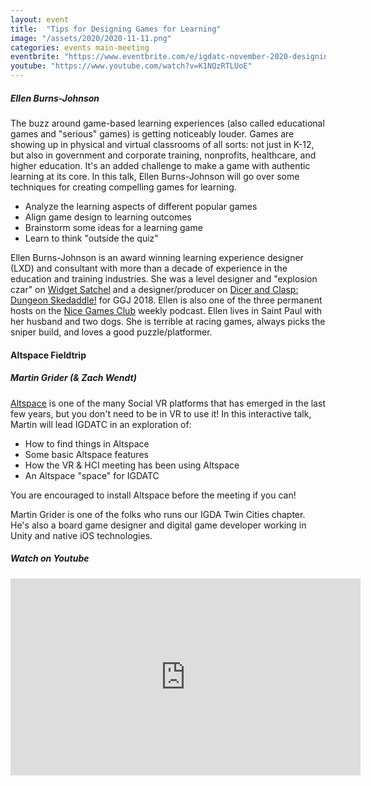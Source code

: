 ```yaml
---
layout: event
title:  "Tips for Designing Games for Learning"
image: "/assets/2020/2020-11-11.png"
categories: events main-meeting
eventbrite: "https://www.eventbrite.com/e/igdatc-november-2020-designing-games-for-learning-tickets-128532902371"
youtube: "https://www.youtube.com/watch?v=K1NQzRTLUoE"
---
```


##### Ellen Burns-Johnson

The buzz around game-based learning experiences (also called educational games and "serious" games) is getting noticeably louder. Games are showing up in physical and virtual classrooms of all sorts: not just in K-12, but also in government and corporate training, nonprofits, healthcare, and higher education. It's an added challenge to make a game with authentic learning at its core. In this talk, Ellen Burns-Johnson will go over some techniques for creating compelling games for learning.

  * Analyze the learning aspects of different popular games
  * Align game design to learning outcomes
  * Brainstorm some ideas for a learning game
  * Learn to think "outside the quiz"

Ellen Burns-Johnson is an award winning learning experience designer (LXD) and consultant with more than a decade of experience in the education and training industries. She was a level designer and "explosion czar" on [Widget Satchel](http://noblerobot.com/widget-satchel) and a designer/producer on [Dicer and Clasp: Dungeon Skedaddle!](https://globalgamejam.org/2018/games/dicer-and-clasp-dungeon-skedaddle) for GGJ 2018. Ellen is also one of the three permanent hosts on the [Nice Games Club](http://nicegames.club/) weekly podcast. Ellen lives in Saint Paul with her husband and two dogs. She is terrible at racing games, always picks the sniper build, and loves a good puzzle/platformer.


#### Altspace Fieldtrip
##### Martin Grider (& Zach Wendt)

[Altspace](https://altvr.com/) is one of the many Social VR platforms that has emerged in the last few years, but you don't need to be in VR to use it! In this interactive talk, Martin will lead IGDATC in an exploration of:

  * How to find things in Altspace
  * Some basic Altspace features
  * How the VR & HCI meeting has been using Altspace
  * An Altspace "space" for IGDATC

You are encouraged to install Altspace before the meeting if you can!

Martin Grider is one of the folks who runs our IGDA Twin Cities chapter. He's also a board game designer and digital game developer working in Unity and native iOS technologies.


##### Watch on Youtube

<iframe width="560" height="315" src="https://www.youtube.com/embed/K1NQzRTLUoE?start=4411" frameborder="0" allow="accelerometer; autoplay; clipboard-write; encrypted-media; gyroscope; picture-in-picture" allowfullscreen></iframe>


